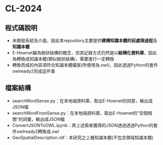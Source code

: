 # CL-2024
## 程式碼說明
- 未開發系統及介面，因此本repository主要提供**建構知識本體的前處理過程**及**知識本體**
- E-Hownet雖為樹狀結構的概念，但其記錄方式仍然是以**結構化資料庫**，因此為轉換成知識本體(類似樹狀結構)，需要進行一定轉換
- 轉換而成的內容須符合知識本體檔案(所使用為.owl)，因此透過Python的套件owlready2完成這件事
## 檔案結構
- searchWordSense.py：在本地端資料庫，取出E-Hownet的詞意，輸出成JSON檔
- searchWordFromSense.py：在本地端資料庫，取出E-Hownet的"空間相關"的詞彙，輸出成JSON檔
- ConvertJSONToOWL.ipynb：將上述兩者獲得的JSON透過透過Python的套件owlready2轉換成.owl
- GeoSpatialDescription.rdf：本研究之上層知識本體(不包含領域知識本體)
